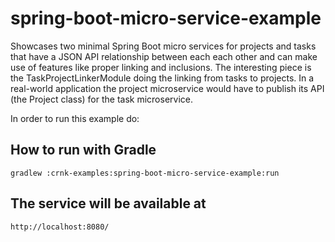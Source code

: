 # spring-boot-micro-service-example

Showcases two minimal Spring Boot micro services for projects and
tasks that have a JSON API relationship
between each each other and can make use of features like proper linking and
inclusions. The interesting piece is the TaskProjectLinkerModule doing the linking
from tasks to projects. In a real-world application the project microservice would have
to publish its API (the Project class) for the task microservice.

In order to run this example do:

## How to run with Gradle

	gradlew :crnk-examples:spring-boot-micro-service-example:run

## The service will be available at
 
 	http://localhost:8080/
